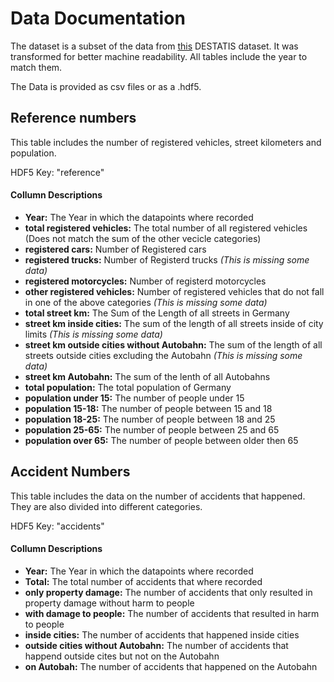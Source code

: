 # Data Documentation
The dataset is a subset of the data from [this](https://www.destatis.de/DE/Themen/Gesellschaft-Umwelt/Verkehrsunfaelle/Publikationen/Downloads-Verkehrsunfaelle/verkehrsunfaelle-zeitreihen-pdf-5462403.html) DESTATIS dataset.
It was transformed for better machine readability.
All tables include the year to match them.

The Data is provided as csv files or as a .hdf5.

## Reference numbers
This table includes the number of registered vehicles, street kilometers and population.

HDF5 Key: "reference"

#### Collumn Descriptions
- **Year:** The Year in which the datapoints where recorded
- **total registered vehicles:** The total number of all registered vehicles (Does not match the sum of the other vecicle categories)
- **registered cars:** Number of Registered cars
- **registered trucks:** Number of Registerd trucks *(This is missing some data)*
- **registered motorcycles:** Number of registerd motorcycles
- **other registered vehicles:** Number of registered vehicles that do not fall in one of the above categories *(This is missing some data)*
- **total street km:** The Sum of the Length of all streets in Germany
- **street km inside cities:** The sum of the length of all streets inside of city limits *(This is missing some data)*
- **street km outside cities without Autobahn:** The sum of the length of all streets outside cities excluding the Autobahn *(This is missing some data)*
- **street km Autobahn:** The sum of the lenth of all Autobahns
- **total population:** The total population of Germany
- **population under 15:** The number of people under 15
- **population 15-18:** The number of people between 15 and 18
- **population 18-25:** The number of people between 18 and 25
- **population 25-65:** The number of people between 25 and 65
- **population over 65:** The number of people between older then 65

## Accident Numbers
This table includes the data on the number of accidents that happened. They are also divided into different categories.

HDF5 Key: "accidents"

#### Collumn Descriptions
- **Year:** The Year in which the datapoints where recorded
- **Total:** The total number of accidents that where recorded
- **only property damage:** The number of accidents that only resulted in property damage without harm to people
- **with damage to people:** The number of accidents that resulted in harm to people
- **inside cities:** The number of accidents that happened inside cities
- **outside cities without Autobahn:** The number of accidents that happend outside cites but not on the Autobahn
- **on Autobah:** The number of accidents that happened on the Autobahn
